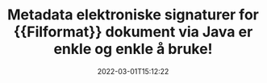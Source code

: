 ---
############################# Static ############################
layout: "auto-gen-signature"
date: 2022-03-01T15:12:22
draft: false
operation: Sign
signaturetype: Metadata
fileformat: Wmf
productName: Java
lang: no
productCode: java
otherformats: pdf doc docx docm dot dotm dotx odt ott rtf xls xlsx xlsm xlsb csv ods ots xltx xltm ppt pptx pps ppsx odp otp potx potm pptm ppsm png jpg bmp gif tiff svg webp wmf
breadcrumb: Put Metadata signature on Wmf for Java

############################# Head ############################
head_title: "Legg til metadata elektroniske signaturer til {{Filformat}} dokumenter via Java"
head_description: "Bruk Metadata som skjulte elektroniske signaturer i Wmf-dokumentene dine ved å bruke et par linjer med Java-kode. Bruk GroupDocs Document Signature API til å e-signere forretningsdokumentene og filene dine med metadatainformasjon."

############################# Header ############################
title: "Metadata elektroniske signaturer for {{Filformat}} dokument via Java er enkle og enkle å bruke!"
description: "eSigner Wmf-dokumentene og kontraktene dine med skjulte metadataoppføringer. Generer metadata for PDF-er, MS Word-dokumenter, MS Excel-arbeidsbøker, MS PowerPoint-presentasjoner og ulike bildeformater uten problemer og ekstra koding."
bg_image: "https://cms.admin.containerize.com/templates/aspose/App_Themes/V3/images/bg/header1.png"
bg_overlay: false
button:
    enable: true

############################# SubMenu ############################
submenu:
    enable: true

    left:
        img_alt: "GroupDocs.Signature for Java"
        image: "https://cms.admin.containerize.com/templates/groupdocs/images/product-logos/90x90-noborder/groupdocs-signature-java.png"
        product: "GroupDocs.Signature"
        platform: "Java"



############################# About ############################
about:
    enable: true
    title: "Om GroupDocs.Signature for Java API for metadatasignaturer"
    content: |
        [GroupDocs.Signature for Java](https://products.groupdocs.com/signature/java/) er et populært API for e-signering av digitale dokumenter. Signaturer som tekster, bilder, digitale sertifikater, strekkoder, QR-koder, frimerker eller metadata er tilgjengelig. Signaturer kan plasseres på PDF-er, MS Word-dokumenter, MS Excel-arbeidsbøker, MS PowerPoint-presentasjoner, Adobe Photoshop-filer og forskjellige bildeformater. Kunder kan signere dokumentet sitt og oppdatere, søke, bekrefte, slette eller forhåndsvise e-signaturer som ble satt på disse dokumentene. Dessuten er det gitt mange muligheter for tilpasning av signaturer.
    

############################# Steps ############################
steps:
    enable: true
    title_left: "Trinn for å signere {{Filformat}} med Metadata i Java"
    content_left: |
        [GroupDocs.Signature for Java](https://products.groupdocs.com/signature/java/) gir mulighet til å signere Wmf-dokumenter med Metadata-signaturer raskt og enkelt.
        
        * Opprett en forekomst av signaturklassen som gir Wmf-fil som skal signere som bane eller minnestrøm
        * Instantiate SignOptions-klassen og angi alle etterspurte data.
        * Påkall Signature.Sign()-metoden ved å sende utdatafilen Wmf eller minnestrøm

    title_right: " Systemkrav"
    content_right: |
        GroupDocs.Signature for Java støttes på alle større plattformer og operativsystemer. Før du utfører koden nedenfor, sørg for at du har følgende forutsetninger installert på systemet ditt.

        * Operativsystemer: Microsoft Windows, Linux, MacOS
        * Utviklingsmiljøer: NetBeans, Intellij IDEA, Eclipse, etc.
        * Java runtime: J2SE 6.0 and above
        * Få den siste GroupDocs.Signature for Java fra [Maven](https://repository.groupdocs.com/webapp/#/artifacts/browse/tree/General/repo/com/groupdocs/groupdocs-signature)
         
    code: |
        ```java    
                
        // Set up input Wmf file
        String filePath = "input.wmf";
        // Set up output file
        String outputFilePath = "output.wmf";

        // Instantiate Signature for input file
        Signature signature = new Signature(filePath);

        // instantiate metadata signing options
        MetadataSignOptions options = new MetadataSignOptions();

        // Specify different Metadata Signatures and add them to options signature collection
        // set start id
        int imgsMetadataId = 41996;
        // setup int value
        ImageMetadataSignature mdSign_DocId = new ImageMetadataSignature(imgsMetadataId++, 123456); // int
        options.getSignatures().add(mdSign_DocId);
        // setup Author property
        ImageMetadataSignature mdSign_Author = new ImageMetadataSignature(imgsMetadataId++, "Mr.Scherlock Holmes"); // string
        options.getSignatures().add(mdSign_Author);
        // setup data of sign date
        ImageMetadataSignature mdSign_Date = new ImageMetadataSignature(imgsMetadataId++, new Date()); // DateTime
        options.getSignatures().add(mdSign_Date);
        // setup double
        ImageMetadataSignature mdSign_Amnt = new ImageMetadataSignature(imgsMetadataId++, 123.456); //decimal value
        options.getSignatures().add(mdSign_Amnt);

        // sign Wmf document
        SignResult result = signature.sign(outputFilePath, options);

        ```

############################# Demos ############################
demos:
    enable: true
    title: "Signering av {{Filformat}} dokumenter med Metadata Live Demo"
    content: |
       Signer Wmf-filen med forskjellige signaturer akkurat nå ved å gå til nettstedet [GroupDocs.Signature-appen](https://products.groupdocs.app/signature/family). Gratis online demo venter på deg.          

############################# More Formats ############################
more_formats:
    enable: true
    title: "Andre støttede Metadata-signaturer for Java"
    content: |
        "Du kan også signere {{Filformat}} med andre signaturtyper. Vennligst se listen nedenfor."
    format: 
       
       
back_to_top:
    enable: true
---